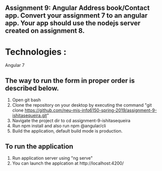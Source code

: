 ## Assignment 9: Angular Address book/Contact app. Convert your assignment 7 to an angular app. Your app should use the nodejs server created on assignment 8.

# Technologies :
  Angular 7
  
 ## The way to run the form in proper order is described below.
1. Open git bash
2. Clone the repository on your desktop by executing the command "git clone https://github.com/neu-mis-info6150-spring-2019/assignment-9-ishitasequeira.git"
3. Navigate the project dir to cd assignment-9-ishitasequeira
4. Run npm install and also run npm @angular/cli 
5. Build the application, default build mode is production. 

## To run the application
1. Run application server using "ng serve"
2. You can launch the applcation at http://localhost:4200/
